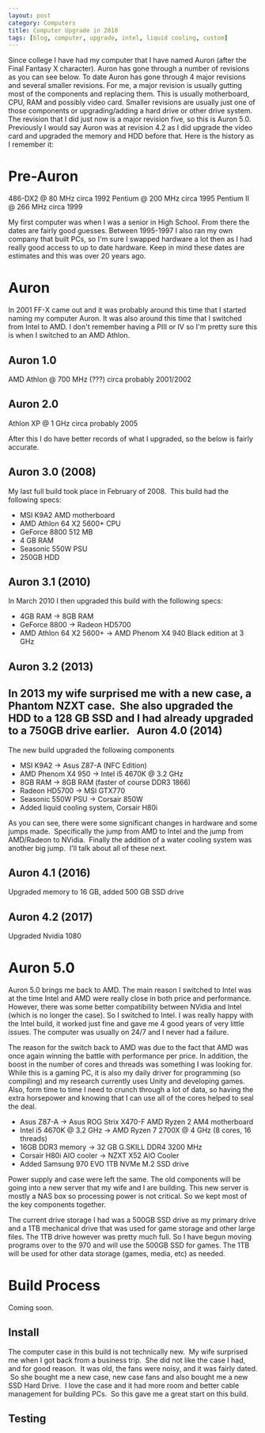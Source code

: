 ```yaml
---
layout: post
category: Computers
title: Computer Upgrade in 2018
tags: [blog, computer, upgrade, intel, liquid cooling, custom]
---
```

Since college I have had my computer that I have named Auron (after the Final Fantasy X character).  Auron has gone through a number of revisions as you can see below.  To date Auron has gone through 4 major revisions and several smaller revisions.  For me, a major revision is usually gutting most of the components and replacing them.  This is usually motherboard, CPU, RAM and possibly video card.  Smaller revisions are usually just one of those components or upgrading/adding a hard drive or other drive system.  The revision that I did just now is a major revision five, so this is Auron 5.0.  Previously I would say Auron was at revision 4.2 as I did upgrade the video card and upgraded the memory and HDD before that.  Here is the history as I remember it:

Pre-Auron
=========
486-DX2 @ 80 MHz circa 1992
Pentium @ 200 MHz circa 1995
Pentium II @ 266 MHz circa 1999

My first computer was when I was a senior in High School.  From there the dates are fairly good guesses.  Between 1995-1997 I also ran my own company that built PCs, so I'm sure I swapped hardware a lot then as I had really good access to up to date hardware.  Keep in mind these dates are estimates and this was over 20 years ago.

Auron
=====

In 2001 FF-X came out and it was probably around this time that I started naming my computer Auron.  It was also around this time that I switched from Intel to AMD.  I don't remember having a PIII or IV so I'm pretty sure this is when I switched to an AMD Athlon.

Auron 1.0
---------
AMD Athlon @ 700 MHz (???) circa probably 2001/2002

Auron 2.0
---------
Athlon XP @ 1 GHz circa probably 2005

After this I do have better records of what I upgraded, so the below is fairly accurate.

Auron 3.0 (2008)
---------
My last full build took place in February of 2008.  This build had the following specs:

+ MSI K9A2 AMD motherboard
+ AMD Athlon 64 X2 5600+ CPU
+ GeForce 8800 512 MB
+ 4 GB RAM
+ Seasonic 550W PSU
+ 250GB HDD

Auron 3.1 (2010)
---------
In March 2010 I then upgraded this build with the following specs:

+ 4GB RAM -> 8GB RAM
+ GeForce 8800 -> Radeon HD5700
+ AMD Athlon 64 X2 5600+ -> AMD Phenom X4 940 Black edition at 3 GHz

Auron 3.2 (2013)
---------
In 2013 my wife surprised me with a new case, a Phantom NZXT case.  She also upgraded the HDD to a 128 GB SSD and I had already upgraded to a 750GB drive earlier.  
Auron 4.0 (2014)
----------------
The new build upgraded the following components

+ MSI K9A2 -> Asus Z87-A (NFC Edition)
+ AMD Phenom X4 950 -> Intel i5 4670K @ 3.2 GHz
+ 8GB RAM -> 8GB RAM (faster of course DDR3 1866)
+ Radeon HD5700 -> MSI GTX770
+ Seasonic 550W PSU -> Corsair 850W
+ Added liquid cooling system, Corsair H80i

As you can see, there were some significant changes in hardware and some jumps made.  Specifically the jump from AMD to Intel and the jump from AMD/Radeon to NVidia.  Finally the addition of a water cooling system was another big jump.  I'll talk about all of these next.  

Auron 4.1 (2016)
----------------
Upgraded memory to 16 GB, added 500 GB SSD drive

Auron 4.2 (2017)
----------------
Upgraded Nvidia 1080

Auron 5.0
=========

Auron 5.0 brings me back to AMD.  The main reason I switched to Intel was at the time Intel and AMD were really close in both price and performance.  However, there was some better compatibility between NVidia and Intel (which is no longer the case).  So I switched to Intel.  I was really happy with the Intel build, it worked just fine and gave me 4 good years of very little issues.  The computer was usually on 24/7 and I never had a failure.

The reason for the switch back to AMD was due to the fact that AMD was once again winning the battle with performance per price.  In addition, the boost in the number of cores and threads was something I was looking for.  While this is a gaming PC, it is also my daily driver for programming (so compiling) and my research currently uses Unity and developing games.  Also, form time to time I need to crunch through a lot of data, so having the extra horsepower and knowing that I can use all of the cores helped to seal the deal.  

+ Asus Z87-A -> Asus ROG Strix X470-F AMD Ryzen 2 AM4 motherboard
+ Intel i5 4670K @ 3.2 GHz -> AMD Ryzen 7 2700X @ 4 GHz (8 cores, 16 threads)
+ 16GB DDR3 memory -> 32 GB G.SKILL DDR4 3200 MHz
+ Corsair H80i AIO cooler -> NZXT X52 AIO Cooler
+ Added Samsung 970 EVO 1TB NVMe M.2 SSD drive

Power supply and case were left the same.  The old components will be going into a new server that my wife and I are building.  This new server is mostly a NAS box so processing power is not critical.  So we kept most of the key components together.

The current drive storage I had was a 500GB SSD drive as my primary drive and a 1TB mechanical drive that was used for game storage and other large files.  The 1TB drive however was pretty much full.  So I have begun moving programs over to the 970 and will use the 500GB SSD for games.  The 1TB will be used for other data storage (games, media, etc) as needed.  

Build Process
=============
Coming soon.

Install
--------

The computer case in this build is not technically new.  My wife surprised me when I got back from a business trip.  She did not like the case I had, and for good reason.  It was old, the fans were noisy, and it was fairly dated.  So she bought me a new case, new case fans and also bought me a new SSD Hard Drive.  I love the case and it had more room and better cable management for building PCs.  So this gave me a great start on this build.

Testing
---
